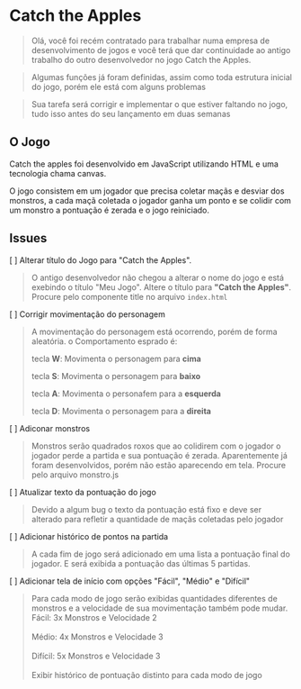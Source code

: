 # Catch the Apples

> Olá, você foi recém contratado para trabalhar numa empresa de desenvolvimento de jogos e você terá que dar continuidade ao antigo trabalho do outro desenvolvedor no jogo Catch the Apples. 

> Algumas funções já foram definidas, assim como toda estrutura inicial do jogo, porém ele está com alguns problemas

> Sua tarefa será corrigir e implementar o que estiver faltando no jogo, tudo isso antes do seu lançamento em duas semanas

## O Jogo
Catch the apples foi desenvolvido em JavaScript utilizando HTML e uma tecnologia chama canvas.

O jogo consistem em um jogador que precisa coletar maçãs e desviar dos monstros, a cada maçã coletada o jogador ganha um ponto e se colidir com um monstro a pontuação é zerada e o jogo reiniciado.

## Issues

[ ] Alterar título do Jogo para "Catch the Apples".

> O antigo desenvolvedor não chegou a alterar o nome do jogo e está exebindo o título "Meu Jogo". Altere o título para <b>"Catch the Apples"</b>. Procure pelo componente title no arquivo <code>index.html</code>

[ ] Corrigir movimentação do personagem
> A movimentação do personagem está ocorrendo, porém de forma aleatória. o Comportamento esprado é:
>
> tecla <b>W</b>: Movimenta o personagem para <b>cima</b>
>
> tecla <b>S</b>: Movimenta o personagem para <b>baixo</b>
>
> tecla <b>A</b>: Movimenta o personafem para a <b>esquerda</b>
>
> tecla <b>D</b>: Movimenta o personagem para a <b>direita</b>

[ ] Adiconar monstros
> Monstros serão quadrados roxos que ao colidirem com o jogador o jogador perde a partida e sua pontuação é zerada. Aparentemente já foram desenvolvidos, porém não estão aparecendo em tela. Procure pelo arquivo monstro.js


[ ] Atualizar texto da pontuação do jogo
> Devido a algum bug o texto da pontuação está fixo e deve ser alterado para refletir a quantidade de maçãs coletadas pelo jogador


[ ] Adicionar histórico de pontos na partida
> A cada fim de jogo será adicionado em uma lista a pontuação final do jogador. E será exibida a pontuação das últimas 5 partidas.


[ ] Adicionar tela de início com opções "Fácil", "Médio" e "Difícil"
> Para cada modo de jogo serão exibidas quantidades diferentes de monstros e a velocidade de sua movimentação também pode mudar. \
> Fácil: 3x Monstros e Velocidade 2 \
\
> Médio: 4x Monstros e Velocidade 3 \
\
> Difícil: 5x Monstros e Velocidade 3 \
\
> Exibir histórico de pontuação distinto para cada modo de jogo